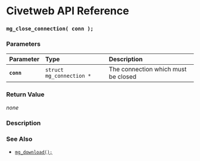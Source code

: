 # Civetweb API Reference

### `mg_close_connection( conn );`

### Parameters

| Parameter | Type | Description |
| :--- | :--- | :--- |
|**`conn`**|`struct mg_connection *`|The connection which must be closed|

### Return Value

*none*

### Description

### See Also

* [`mg_download();`](mg_download.md)
